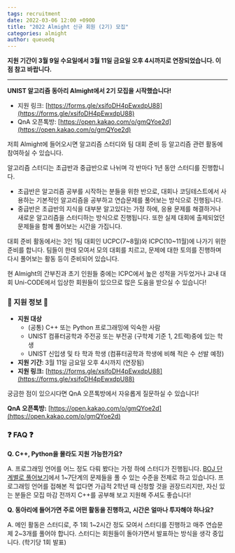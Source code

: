 ```yaml
---
tags: recruitment
date: 2022-03-06 12:00 +0900
title: "2022 Almight 신규 회원 (2기) 모집"
categories: almight
author: queuedq
---
```


**지원 기간이 3월 9일 수요일에서 3월 11일 금요일 오후 4시까지로 연장되었습니다. 이 점 참고 바랍니다.**

---

**UNIST 알고리즘 동아리 Almight에서 2기 모집을 시작했습니다!**

- 지원 링크: [https://forms.gle/xsifoDH4pEwxdpU88](https://forms.gle/xsifoDH4pEwxdpU88)
- QnA 오픈톡방: [https://open.kakao.com/o/gmQYoe2d](https://open.kakao.com/o/gmQYoe2d)

저희 Almight에 들어오시면 알고리즘 스터디와 팀 대회 준비 등 알고리즘 관련 활동에 참여하실 수 있습니다.

알고리즘 스터디는 초급반과 중급반으로 나뉘며 각 반마다 1년 동안 스터디를 진행합니다.
- 초급반은 알고리즘 공부를 시작하는 분들을 위한 반으로, 대회나 코딩테스트에서 사용하는 기본적인 알고리즘을 공부하고 연습문제를 풀어보는 방식으로 진행됩니다.
- 중급반은 초급반의 지식을 대부분 알고있다는 가정 하에, 응용 문제를 해결하거나 새로운 알고리즘을 스터디하는 방식으로 진행됩니다. 또한 실제 대회에 출제되었던 문제들을 함께 풀어보는 시간을 가집니다.

대회 준비 활동에서는 3인 1팀 대회인 UCPC(7~8월)와 ICPC(10~11월)에 나가기 위한 준비를 합니다. 팀들이 한데 모여서 모의 대회를 치르고, 문제에 대한 토의를 진행하며 다시 풀어보는 활동 등이 준비되어 있습니다.

현 Almight의 간부진과 초기 인원들 중에는 ICPC에서 높은 성적을 거두었거나 교내 대회 Uni-CODE에서 입상한 회원들이 있으므로 많은 도움을 받으실 수 있습니다!

### 🎈 지원 정보 🎈

- **지원 대상**
    - (공통) C++ 또는 Python 프로그래밍에 익숙한 사람
    - UNIST 컴퓨터공학과 주전공 또는 부전공 (구학제 기준 1, 2트랙)중에 있는 학생
    - UNIST 신입생 및 타 학과 학생 (컴퓨터공학과 학생에 비해 적은 수 선발 예정)
- **지원 기간**: 3월 11일 금요일 오후 4시까지 (연장됨)
- **지원 링크:** [https://forms.gle/xsifoDH4pEwxdpU88](https://forms.gle/xsifoDH4pEwxdpU88)

궁금한 점이 있으시다면 QnA 오픈톡방에서 자유롭게 질문하실 수 있습니다!

**QnA 오픈톡방:** [https://open.kakao.com/o/gmQYoe2d](https://open.kakao.com/o/gmQYoe2d)

### ❓ FAQ ❓

**Q. C++, Python을 몰라도 지원 가능한가요?**

A. 프로그래밍 언어를 어느 정도 다뤄 봤다는 가정 하에 스터디가 진행됩니다. [BOJ 단계별로 풀어보기](https://www.acmicpc.net/step)에서 1~7단계의 문제들을 풀 수 있는 수준을 전제로 하고 있습니다. 프로그래밍 언어를 접해본 적 없다면 가급적 2학년 때 신청할 것을 권장드리지만, 자신 있는 분들은 모집 마감 전까지 C++를 공부해 보고 지원해 주셔도 좋습니다!

**Q. 동아리에 들어가면 주로 어떤 활동을 진행하고, 시간은 얼마나 투자해야 하나요?**

A. 메인 활동은 스터디로, 주 1회 1~2시간 정도 모여서 스터디를 진행하고 매주 연습문제 2~3개를 풀어야 합니다. 스터디는 회원들이 돌아가면서 발표하는 방식을 생각 중입니다. (학기당 1회 발표)
